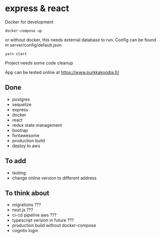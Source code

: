 # express & react

Docker for development

```
docker-compose up
```

or without docker, this needs external database to run.
Config can be found in server/config/default.json.

```
yarn start
```

Project needs some code cleanup

App can be tested online at
https://www.purkkakoodia.fi/

## Done

-   postgres
-   sequelize
-   express
-   docker
-   react
-   redux state management
-   bootrap
-   fontawesome
-   production build
-   deploy to aws

## To add

-   testing
-   change online version to different address

## To think about

-   migrations ???
-   next.js ???
-   ci-cd pipeline aws ???
-   typescript version in future ???
-   production build without docker-compose
-   cognito login
